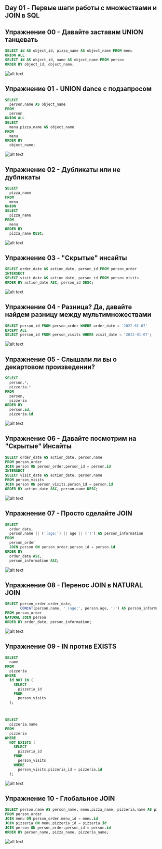 ## Day 01 - Первые шаги работы с множествами и JOIN в SQL

## Упражнение 00 - Давайте заставим UNION танцевать

```sql
SELECT id AS object_id, pizza_name AS object_name FROM menu
UNION ALL
SELECT id AS object_id, name AS object_name FROM person
ORDER BY object_id, object_name;
```
![alt text](1.png)

## Упражнение 01 - UNION dance с подзапросом

```sql
SELECT 
  person.name AS object_name 
FROM 
  person 
UNION ALL 
SELECT 
  menu.pizza_name AS object_name 
FROM 
  menu 
ORDER BY 
  object_name;
```
![alt text](2.png)

## Упражнение 02 - Дубликаты или не дубликаты

```sql
SELECT 
  pizza_name 
FROM 
  menu 
UNION 
SELECT 
  pizza_name 
FROM 
  menu 
ORDER BY 
  pizza_name DESC;
```
![alt text](3.jpg)

## Упражнение 03 - "Скрытые" инсайты

```sql
SELECT order_date AS action_date, person_id FROM person_order
INTERSECT
SELECT visit_date AS action_date, person_id FROM person_visits
ORDER BY action_date ASC, person_id DESC;
```
![alt text](4.jpg)

## Упражнение 04 - Разница? Да, давайте найдем разницу между мультимножествами

```sql
SELECT person_id FROM person_order WHERE order_date = '2022-01-07'
EXCEPT ALL
SELECT person_id FROM person_visits WHERE visit_date = '2022-01-07';
```
![alt text](5.jpg)

## Упражнение 05 - Слышали ли вы о декартовом произведении?

```sql
SELECT 
  person.*, 
  pizzeria.* 
FROM 
  person, 
  pizzeria 
ORDER BY 
  person.id, 
  pizzeria.id
 ```
![alt text](6.jpg)

## Упражнение 06 - Давайте посмотрим на "Скрытые" Инсайты

```sql
SELECT order_date AS action_date, person.name 
FROM person_order
JOIN person ON person_order.person_id = person.id
INTERSECT
SELECT visit_date AS action_date, person.name 
FROM person_visits
JOIN person ON person_visits.person_id = person.id
ORDER BY action_date ASC, person.name DESC;
```
![alt text](7.jpg)

## Упражнение 07 - Просто сделайте JOIN

```sql
SELECT 
  order_date, 
  person.name || ('(age:') || age || (')') AS person_information 
FROM 
  person_order 
  JOIN person ON person_order.person_id = person.id 
ORDER BY 
  order_date ASC, 
  person_information ASC;
```
![alt text](8.jpg)

## Упражнение 08 - Перенос JOIN в NATURAL JOIN

```sql 
SELECT person_order.order_date, 
       CONCAT(person.name, ' (age:', person.age, ')') AS person_information
FROM person_order
NATURAL JOIN person
ORDER BY order_date, person_information;
```
![alt text](9.jpg)

## Упражнение 09 - IN против EXISTS

```sql
SELECT 
  name 
FROM 
  pizzeria 
WHERE 
  id NOT IN (
    SELECT 
      pizzeria_id 
    FROM 
      person_visits
  );



SELECT 
  pizzeria.name 
FROM 
  pizzeria 
WHERE 
  NOT EXISTS (
    SELECT 
      pizzeria_id 
    FROM 
      person_visits 
    WHERE 
      person_visits.pizzeria_id = pizzeria.id
  );
```
![alt text](10.jpg)

## Упражнение 10 - Глобальное JOIN

```sql 
SELECT person.name AS person_name, menu.pizza_name, pizzeria.name AS pizzeria_name
FROM person_order
JOIN menu ON person_order.menu_id = menu.id
JOIN pizzeria ON menu.pizzeria_id = pizzeria.id
JOIN person ON person_order.person_id = person.id
ORDER BY person_name, pizza_name, pizzeria_name;
```
![alt text](11.jpg)
